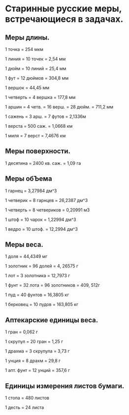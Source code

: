 # Старинные русские меры, встречающиеся в задачах.

## Меры длины.

1 точка = 254 мкм

1 линия = 10 точек = 2,54 мм

1 дюйм = 10 линий = 25,4 мм

1 фут = 12 дюймов = 304,8 мм

1 вершок = 44,45 мм

1 четверть = 4 вершка = 177,8 мм

1 аршин = 4 четв. = 16 верш. = 28 дюйм. = 711,2 мм

1 сажень = 3 арш. = 7 футов = 2,1336м

1 верста = 500 саж. = 1,0668 км

1 миля = 7 верст = 7,4676 км

## Меры поверхности.

1 десятина = 2400 кв. саж. = 1,09 га

## Меры обЪема

1 гарнец = 3,27984 дм^3

1 четверик = 8 гарнцев =  26,2387 дм^3

1 четверть = 8 четвериков = 0,20991 м3

1 штоф = 10 чарок = 1,22994 дм^3

1 ведро = 10 штоф. = 12,2994 дм^3

## Меры веса.

1 доля = 44,4349 мг

1 золотник = 96 долей = 4, 26575 г

1 лот = 3 золотника = 12,7973 г

1 фунт = 32 лота = 96 золотников = 409, 512г

1 пуд = 40 фунтов = 16,3805 кг

1 берковец = 10 пудов = 163,805 кг

## Аптекарские единицы веса.

1 гран = 0,062 г

1 скрупул = 20 гран = 1,25 г

1 драхма = 3 скрупула = 3,73 г

1 унция = 8 драхм = 29,8 г

1 апт. фунт = 12 унций = 357,6 г 

## Единицы измерения листов бумаги.

1 стопа = 480 листов

1 десть = 24 листа
